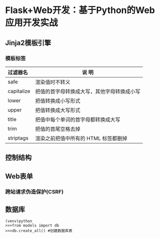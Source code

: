 # Flask+Web开发：基于Python的Web应用开发实战

## Jinja2模板引擎

### 模板标签
| 过滤器名  |      说  明       |
| :---------| ------------------|
|safe       | 渲染值时不转义    |
|capitalize | 把值的首字母转换成大写，其他字母转换成小写
|lower      | 把值转换成小写形式|
|upper      | 把值转换成大写形式
|title      | 把值中每个单词的首字母都转换成大写
|trim       | 把值的首尾空格去掉
|striptags  | 渲染之前把值中所有的 HTML 标签都删掉

## 控制结构

## Web表单
### 跨站请求伪造保护(CSRF)

## 数据库

```
(venv)python
>>>from models import db
>>>db.create_all() #创建数据库表
```